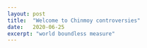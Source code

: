 ```yaml
---
layout: post
title:  "Welcome to Chinmoy controversies"
date:   2020-06-25
excerpt: "world boundless measure"
---
```

